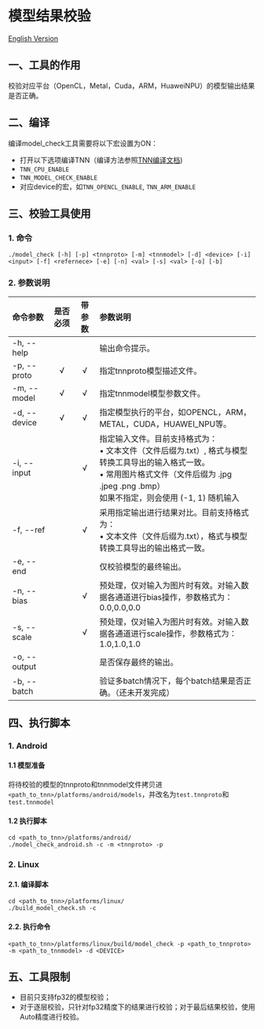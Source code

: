 # 模型结果校验

[English Version](../../en/development/model_check_en.md)

## 一、工具的作用
校验对应平台（OpenCL，Metal，Cuda，ARM，HuaweiNPU）的模型输出结果是否正确。

## 二、编译
编译model_check工具需要将以下宏设置为ON：  
* 打开以下选项编译TNN（编译方法参照[TNN编译文档](../user/compile.md))
* `TNN_CPU_ENABLE`  
* `TNN_MODEL_CHECK_ENABLE`
* 对应device的宏，如`TNN_OPENCL_ENABLE`, `TNN_ARM_ENABLE`

## 三、校验工具使用
### 1. 命令
```
./model_check [-h] [-p] <tnnproto> [-m] <tnnmodel> [-d] <device> [-i] <input> [-f] <refernece> [-e] [-n] <val> [-s] <val> [-o] [-b]
```
### 2. 参数说明

|命令参数           |是否必须|带参数 |参数说明                                       |  
|:------------------|:------:|:-----:|:-------------------------------------------|  
|-h, --help         |        |       |输出命令提示。                                |  
|-p, --proto        |&radic; |&radic;|指定tnnproto模型描述文件。                   |   
|-m, --model        |&radic; |&radic;|指定tnnmodel模型参数文件。                   |  
|-d, --device       |&radic; |&radic;|指定模型执行的平台，如OPENCL，ARM，METAL，CUDA，HUAWEI_NPU等。    |  
|-i, --input        |        |&radic;|指定输入文件。目前支持格式为：<br>&bull; 文本文件（文件后缀为.txt）, 格式与模型转换工具导出的输入格式一致。<br>&bull; 常用图片格式文件（文件后缀为 .jpg .jpeg .png .bmp）<br>如果不指定，则会使用 (-1, 1) 随机输入|  
|-f, --ref          |        |&radic;|采用指定输出进行结果对比。目前支持格式为：<br>&bull; 文本文件（文件后缀为.txt），格式与模型转换工具导出的输出格式一致。|  
|-e, --end          |        |       |仅校验模型的最终输出。                         |  
|-n, --bias         |        |&radic;|预处理，仅对输入为图片时有效。对输入数据各通道进行bias操作，参数格式为：0.0,0.0,0.0|  
|-s, --scale        |        |&radic;|预处理，仅对输入为图片时有效。对输入数据各通道进行scale操作，参数格式为：1.0,1.0,1.0|  
|-o, --output       |        |       |是否保存最终的输出。                           |  
|-b, --batch        |        |       |验证多batch情况下，每个batch结果是否正确。（还未开发完成） |  

## 四、执行脚本
### 1. Android
#### 1.1 模型准备
将待校验的模型的tnnproto和tnnmodel文件拷贝进`<path_to_tnn>/platforms/android/models`，并改名为`test.tnnproto`和`test.tnnmodel`
#### 1.2 执行脚本
```
cd <path_to_tnn>/platforms/android/
./model_check_android.sh -c -m <tnnproto> -p
```
### 2. Linux
#### 2.1. 编译脚本
```
cd <path_to_tnn>/platforms/linux/
./build_model_check.sh -c
```
#### 2.2. 执行命令
```
<path_to_tnn>/platforms/linux/build/model_check -p <path_to_tnnproto> -m <path_to_tnnmodel> -d <DEVICE>
```

## 五、工具限制
* 目前只支持fp32的模型校验；
* 对于逐层校验，只针对fp32精度下的结果进行校验；对于最后结果校验，使用Auto精度进行校验。
